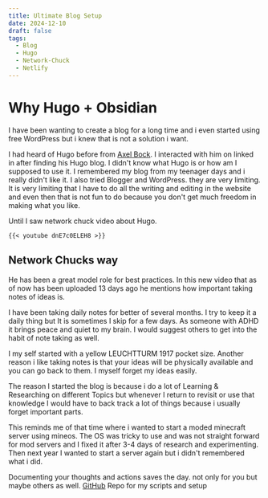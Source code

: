 ```yaml
---
title: Ultimate Blog Setup
date: 2024-12-10
draft: false
tags:
  - Blog
  - Hugo
  - Network-Chuck
  - Netlify
---
```

# Why Hugo + Obsidian
 I have been wanting to create a blog for a long time and i even started using free WordPress but i knew that is not a solution i want. 
 
 I had heard of Hugo before from [Axel Bock](https://linkedin.con/axelbock). I interacted with him on linked in after finding his Hugo blog. I didn't know what Hugo is or how am I supposed to use it. I remembered my blog from my teenager days and i really didn't like it. I also tried Blogger and WordPress. they are very limiting. It is very limiting that I have to do all the writing and editing in the website and even then that is not fun to do because you don't get much freedom in making what you like.

Until I saw network chuck video about Hugo.
```
{{< youtube dnE7c0ELEH8 >}}
```
## Network Chucks way
He has been a great model role for best practices.  In this new video that as of now has been uploaded 13 days ago he mentions how important taking notes of ideas is. 

I have been taking daily notes for better of several months. I try to keep it a daily thing but It is sometimes I skip for a few days. As someone with ADHD it brings peace and quiet to my brain. I would suggest others to get into the habit of note taking as well.

I my self started with a yellow LEUCHTTURM 1917 pocket size. Another reason i like taking notes is that your ideas will be physically available and you can go back to them. I myself forget my ideas easily.

The reason I started the blog is because i do a lot of Learning & Researching on different Topics but whenever I return to revisit or use that knowledge I would have to back track a lot of things because i usually forget important parts.

This reminds me of that time where i wanted to start a moded minecraft server using mineos. The OS was tricky to use and was not straight forward for mod servers and I fixed it after 3-4 days of research and experimenting.  Then next year I wanted to start a server again but i didn't remembered what i did.

Documenting your thoughts and actions saves the day. not only for you but maybe others as well.
[GitHub](https://github.com/parsivan/Blog.git) Repo for my scripts and setup